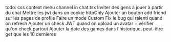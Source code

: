 todo:
css context menu channel in chat.tsx
Inviter des gens à jouer à partir du chat
Mettre les jwt dans un cookie httpOnly
Ajouter un bouton add friend sur les pages de profile
Faire un mode Custom
Fix le bug qui ralenti quand on refresh
Ajouter un check JWT quand on upload un avatar + vérifier qu'on check partout
Ajouter la date des games dans l'historique, peut-être get que les 10 dernières
